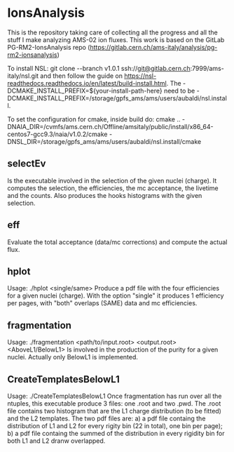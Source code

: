 # IonsAnalysis
This is the repository taking care of collecting all the progress and all the stuff I make analyzing AMS-02 ion fluxes. This work is based on the GitLab PG-RM2-IonsAnalysis repo (https://gitlab.cern.ch/ams-italy/analysis/pg-rm2-ionsanalysis)

To install NSL:
git clone --branch v1.0.1 ssh://git@gitlab.cern.ch:7999/ams-italy/nsl.git and then follow the guide on https://nsl-readthedocs.readthedocs.io/en/latest/build-install.html. The -DCMAKE_INSTALL_PREFIX=${your-install-path-here} need to be -DCMAKE_INSTALL_PREFIX=/storage/gpfs_ams/ams/users/aubaldi/nsl.install.

To set the configuration for cmake, inside build do:
cmake .. -DNAIA_DIR=/cvmfs/ams.cern.ch/Offline/amsitaly/public/install/x86_64-centos7-gcc9.3/naia/v1.0.2/cmake -DNSL_DIR=/storage/gpfs_ams/ams/users/aubaldi/nsl.install/cmake

## selectEv
Is the executable involved in the selection of the given nuclei (charge). It computes the selection, the efficiencies, the mc acceptance, the livetime and the counts. Also produces the hooks histograms with the given selection.

## eff
Evaluate the total acceptance (data/mc corrections) and compute the actual flux.

## hplot
Usage: 
./hplot <charge> <single/same>
Produce a pdf file with the four efficiencies for a given nuclei (charge). With the option "single" it produces 1 efficiency per pages, with "both" overlaps (SAME) data and mc efficiencies.

## fragmentation
Usage: 
./fragmentation <charge> <path/to/input.root> <output.root> <AboveL1/BelowL1> 
Is involved in the production of the purity for a given nuclei. Actually only BelowL1 is implemented.

## CreateTemplatesBelowL1
Usage: ./CreateTemplatesBelowL1 <charge>
Once fragmentation has run over all the ntuples, this executable produce 3 files: one .root and two .pwd. The .root file contains two histogram that are the L1 charge distribution (to be fitted) and the L2 templates. The two pdf files are:
a) a pdf file containg the distribution of L1 and L2 for every rigity bin (22 in total), one bin per page);
b) a pdf file containg the summed of the distribution in every rigidity bin for both L1 and L2 dranw overlapped.